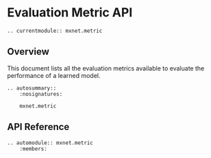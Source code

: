 # Evaluation Metric API

```eval_rst
.. currentmodule:: mxnet.metric
```

## Overview

This document lists all the evaluation metrics available to evaluate
the performance of a learned model.

```eval_rst
.. autosummary::
    :nosignatures:

    mxnet.metric
```

## API Reference

<script type="text/javascript" src='../../../_static/js/auto_module_index.js'></script>

```eval_rst
.. automodule:: mxnet.metric
    :members:
```

<script>auto_index("api-reference");</script>

